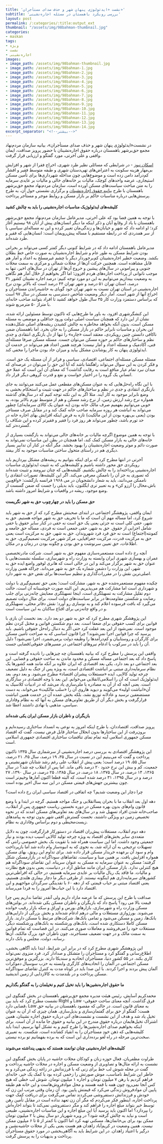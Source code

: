 ```yaml
---
title: 'نشست «ایدئولوژی پنهان شهر و حذف صدای مستأجران»'
subtitle: 'بررسی رویکرد باهمستان در مسئله اجاره‌نشینی'
layout: post
permalink: /:categories/:title:output_ext
thumbnail: "/assets/img/98bahman-thumbnail.jpg"
categories:
- maskan
tags:
- ویژه
- نشست
- اجاره‌نشینی
images:
- image_path: /assets/img/98bahman-thumbnail.jpg
- image_path: /assets/img/98bahman-1.jpg
- image_path: /assets/img/98bahman-2.jpg
- image_path: /assets/img/98bahman-3.jpg
- image_path: /assets/img/98bahman-4.jpg
- image_path: /assets/img/98bahman-5.jpg
- image_path: /assets/img/98bahman-6.jpg
- image_path: /assets/img/98bahman-7.jpg
- image_path: /assets/img/98bahman-8.jpg
- image_path: /assets/img/98bahman-9.jpg
- image_path: /assets/img/98bahman-10.jpg
- image_path: /assets/img/98bahman-11.jpg
- image_path: /assets/img/98bahman-12.jpg
- image_path: /assets/img/98bahman-13.jpg
- image_path: /assets/img/98bahman-14.jpg
excerpt_separator: "<!--بیشتر-->"
---
```


در نشست«ایدئولوژی پنهان شهر و حذف صدای مستأجران»، بیانیه سازمان مردم‌نهاد مجمع حق‌بر‌شهر باهمستان درباره حقوق اجاره‌نشینان با حضور پرویز صداقت، ایمان واقفی و علی آخرتی، مورد گفتگو و ارزیابی قرار گرفت.

[اسکان نیوز](http://eskannews.com/report/25489) - در شرایطی که مسائلی نظیر طرد شهری، اخراج فقرا از شهر و افزایش بی‌مهار هزینه سکونت به اعتراض‌های تهی‌دستان شهری و طبقه متوسط فقیر و اقشار کم‌درآمد دامن زده است و موضوع‌هایی چون مداخله شهرداری‌ها برای تأمین مسکن استیجاری، عرضه واحدهای کوچک، مالیات بر خانه‌های خالی و مالیات بر عایدی سرمایه را به متن مباحث سیاست‌های مسکن آورده است، سازمان مردم‌نهاد مجمع حق‌برشهر باهمستان با طرح [بیانیه حقوق اجاره‌نشینان](https://bahamestan.net/maskan/1.html) و برگزاری نشستی حول آن، به طرح پرسش‌هایی درباره مناسبات حاکم بر بازار مسکن و روابط موجر و مستأجر پرداخت.
#### کلیشه‌های ایدئولوژیک مناسبات اجاره‌نشینی را باید به چالش کشید
با توجه به همین فضا بود که علی آخرتی، مدیرعامل سازمان مردم‌نهاد مجمع حق‌برشهر باهمستان با یاد از وقایع آبان و ذکر اینکه ما دیگر انسان‌های پیش از آبان ۹۸ نیستیم آغاز کرد؛ او ادامه داد که شهر و خیابان‌ها و زندگی‌مان تغییر کرده و این نه مساله‌ای سیاسی یا از سر همدردی که در رابطه مستقیم با مساله پیش‌رویمان است: انسان‌هایی که فقیر و طرد شده‌اند.

مدیرعامل باهمستان ادامه داد که در شرایط کنونی دیگر کمتر کسی می‌تواند بر بحرانی بودن شرایط مسکن به طور عام و شرایط اجاره‌نشینان به صورت خاص خط بطلان بکشد. وضعیت خطیر اجاره‌نشینان کم‌برخوردار دیگر با چشم غیرمسلح به اعداد و آمار هم قابل مشاهده است. همچنین حرکت آن‌ها از محلات شمالی و مرکزی به سمت محلات جنوبی و پیرامونی در سال‌های پیشین و خروج آن‌ها از تهران در سال‌های اخیر، تنها به موجب ناتوانی از پرداخت اجاره‌های هردم افزون؛ اما اگر بخواهیم از خلال آمار هم نگاهی به وضعیت بیندازیم می‌توانیم به این دو مورد توجه کنیم: درصد اجاره نشینان کشور ۳۱ درصد، استان تهران ۵۱ درصد و شهر تهران ۴۴ درصد است که بالاتر بودن نرخ اجاره‌نشینی در استان تهران نسبت به شهر تهران خود گویای به حاشیه‌راندن مستأجران و اخراج آنها از شهر است. آمار دیگر وضعیت شاخص دسترسی به مسکن در سال ۹۷ است که براساس دستمزد وزارت کار ۳۵ سال طول خواهد کشید تا افراد بتوانند صاحب خانه‌ای با متراژ ۵۰ مترمربع شوند.

این کنشگرشهری افزود، به باور ما طرح‌هایی که تاکنون توسط مسئولین ارائه شده، نشان از این دارد که همچنان سیاست اصلی دولت ورود حداقلی و موضعی به مسئله مسکن است، بدون آنکه بخواهد مخاطره به چالش کشیدن ریشه‌های اصلی شکل‌دهنده این بحران و مناسبات نابرابر حاکم در بازار مسکن را به جان بخرد. اما باهمستان ضمن ناکافی دانستن چنین رویکردی، معتقد است «چاره» را تنها از دل بازنگری انتقادی و جدی نظم و ساختارهای حاکم بر حوزه مسکن می‌توان جست. مسئله مسکن صرفا مسئله‌ای فنی، آکادمیک و مسئله اعداد و آمار نیست؛ هرچند همین اعداد هم می‌تواند در خدمت آن ایدئولوژی پنهان به کار پوشاندن مشکل بیاید و میزان حاد بودن ماجرا را مخفی کند.

مسئله مسکن مسئله‌ای اجتماعی، اقتصادی، سیاسی و فراتر از آن مسئله یک حق است. و فکر کردن به این سوال می‌تواند راهگشا باشد که آیا این حق را می‌توان در عرصه‌ای که میدان نبرد تمام عیار منافع است به رقابت گذاشت؟ که معنای آن این است که عملا حق انسانیِ یک گروه را در اختیار خواست و نفع و قدرت گروهی دیگر قرار داد.

با این نگاه راه‌حل‌هایی که به عنوان مسکن‌های مقطعی عمل می‌کنند می‌توانند به جای بازنگری انتقادی و جدی در نظم و ساختارهای حاکم در جهت تثبیت و استحکام بخشی به وضع نابرابر موجود به کار آیند. مثلا اگر به این نکته توجه کنیم که در سال‌های گذشته همواره نرخ رشد ارزش زمین، از نرخ رشد مسکن و هم از متوسط تورم بالاتر بوده، به خوبی می‌توانیم بفهمیم صرف مالک خانه بودن (به عنوان یک کالای سرمایه‌ای) چطور می‌تواند به انباشت هر روزه سرمایه صاحب خانه کمک کند و در مقابل صرف مستاجر بودن (یعنی بی‌بهره بودن از این مالکیت) تازه به فرض اینکه افزایش بهای اجاره خانه در حد تورم باشد، چطور می‌تواند هر روز فرد را فقیر و فقیرتر کرده و این شکاف را گسترده‌تر کند.

با توجه به همین موضوع اگرچه مالیات بر خانه‌های خالی می‌تواند به بازگشت بسیاری از خانه‌های خالی به بازار مسکن کمک کند، اما همچنان در بطن این مناسبات نمی‌تواند به صورت دائم و موثر وضعیت اجاره‌نشینان را بهبود بخشد. مگر آنکه در کنار آن تدابیر بسیار دیگری هم در راستای متحول ساختن مناسبات موجود به کار بیفتد.

آخرتی در انتها مطرح کرد که برای اینکه بتوانیم به ریشه‌های مشکل بپردازیم باید رویکردی حق محور داشته باشیم و کلیشه‌هایی که به تثبیت ایدئولوژی مناسبات اجاره‌نشینی پرداخته‌اند را به چالش بکشیم. کلیشه‌هایی که چنان نیرومند و تثبیت شده‌اند که تصوری به جز آن را ناممکن معرفی می‌کند. اگر این کلیشه‌ها، تصورات انتقادی را ناممکن می‌دانند، باید به شعار دانشجویان در می ۱۹۶۸ فرانسه بازگشت: «واقع‌بین باش،محال را آرزو کن» و به تعبیر تری ایگلتون، باید بدیلی را جست که ضمن گسست از وضع موجود، ریشه در واقعیات و شرایط امروز داشته باشد.
#### حق مسکن را باید در چهارچوب حق به شهر نگریست
ایمان واقفی، پژوهشگر اجتماعی در ابتدای صحبتش مطرح کرد که از حق به شهر باید شروع کرد، اما مساله مهم آن است که ما با تحریف حق به شهر مواجه هستیم. حق به شهر، حقی کلی است نه جزئی یعنی یک حق است نه حقی در کنار سایر حقوق یا حقی شامل اجزایی از حقوق. حق به شهر، حقی جمعی است نه فردی، مساله حق جامعه و کمونته(اجتماع) است نه حق فرد فرد شهروندان. حق به شهر، حق به مرکزیت است یعنی حق به مرکزیت قدرت، مرکزیت جغرافیایی، مرکز شهر، مرکزیت تصمیم‌گیری، حق به اطلاعات، حق تعیین سرنوشت و حق بودن و چگونه بودن در زمان و در مکان.

آنچه رخ داده است مستعمره‌سازی مفهوم حق به شهر است. شرکت مادرتخصصی عمران و بهسازی شهری ایران وابسته به وزارت راه و شهرسازی، سلسله نشست‌هایی با عنوان حق به شهر برگزار می‌کند و این در حالی است که هانری لوفور واضع ایده حق به شهر، این وزارت را دشمن شماره یک حق به شهر می‌داند، چراکه همین وزارت اصلی‌ترین نقش را در مقررات‌گذاری و تنظیم سیاست‌ها برای نقض حق به شهر دارد.

چکیده مفهوم مستعمره‌شده حق به شهر، مشارکت است؛ یعنی حق تصمیم‌گیری با دولت و شهرداری است اما مشارکت هم می‌پذیریم. این البته صورت خوشبینانه آن است، حالت دوم تقلیل مشارکت به تسهیلگری است، اینجا تسهیلگری معنایش چانه‌زنی برای جلب رضایت و شکستن مقاومت‌ها در برابر سیاست‌های دولت است. برای مثال دولت تصمیم می‌گیرد که بافت فرسوده اعلام کند و به نوسازی رو آورد؛ نقش دفاتر محلی، تسهیلگری و در واقع چانه‌زنی برای اقناع ساکنان به این سیاست است.

این پژوهشگر شهری مطرح کرد که حق به شهر دو بعد دارد. بعد نخست آن بازی با قوانین برای کسب حقوقی برای ضعفا است. بعد دوم شکستن قوانین و مختل کردن نظم موجود است. نمی‌شود از این بعد غفلت کرد حتی اگر به دنبال راه‌حل حقوقی باشیم. باید پرسید که چرا قوانین اجرا نمی‌شوند؟ چرا قانون اساسی که به صراحت تأمین مسکن برای کارگران و روستاییان و کم‌درآمدها را وظیفه دولت برمی‌شمرد، اجرا نمی‌شود؟ دلیل آن را باید در سرکوب یا ادغام نیروهای اجتماعی در مسیرهای حقوقی/قضایی جست.

واقفی این پرسش را مطرح کرد که بیانیه باهمستان چه چیزهایی را نادیده گرفته است و پاسخ داد که بعد اجتماعی مساله مسکن و محدود ماندن به ساحت حقوقی و قضایی. این بعد اجتماعی دو بعد دارد، یکی بعد اقتصادی که ایران علاوه بر آنکه مانند همه کشورها یک نظام سرمایه‌داری مبتنی بر انباشت اقتصادی است، به ویژه پس از جنگ به دلیل تضعیف چرخه تولید کالایی، ایده «مستغلات پیشران اقتصاد» مطرح می‌شود. و بعد دوم، بعد ایدئولوژیک است که آن را اسلامی/انقلابی می‌خوانم. این بعد با وجه اقتصادی در سازگاری است. یعنی آنچه که از آن به مصادره یا ملی‌سازی یاد می‌شد که در ادبیات کلاسیک به آن«انباشت اولیه» می‌گویند و دیوید هاروی آن را «سلب مالکیت» می‌خواند، به دست مستضعفین نرسید و عادلانه توزیع نشد، بلکه بخش عمده آن در خدمت همین انباشت قرارگرفت و بخش دیگر آن از طریق تعاونی‌های مسکن به آنها که به نظام وفاداری سیاسی، مذهبی یا نهادی داشتند اعطا شد.
#### بازیگران و ناظران بازار مسکن ایران یکی شده‌اند
پرویز صداقت، اقتصاددان، با طرح اینکه امروز به نوعی به انسداد ساختاری رسیده‌ایم و برون‌رفت از این ساختارها بدون انحلال ساختار قابل فرض نیست، گفت که اقتصاد مسکن جمهوری اسلامی آینه تمام نمای تناقضات ساختاری اقتصادی جمهوری اسلامی است.

این پژوهشگر اقتصادی به بررسی درصد اجاره‌نشینی از سرشماری سال ۱۳۳۵ تاکنون پرداخت و گفت که می‌بینیم این در نسبت در سال ۳۵، ۱۹ درصد، سال ۴۵، ۲۱ درصد، سال ۵۵، ۱۹ درصد است؛ یعنی پیش از انقلاب علی رغم رشد شتابان شهرنشینی و جمعیت، کم و بیش این نرخ حدود ۲۰ درصد باقی ماند. اما پس از انقلاب چه شد؟ در سال ۱۳۶۵، ۱۴ درصد، در سال ۱۳۷۵، ۱۸ درصد، در سال ۱۳۸۵، ۲۵ درصد، در سال ۱۳۹۰، ۲۷ درصد و در سال ۱۳۹۵، ۳۱ درصد شده است، که البته قطعا اکنون آمارها وخیم‌تر است چون بیشترین جهش‌های قیمتی مسکن در این سه سال اخیر بوده است.

چرا دچار این وضعیت شدیم؟ چه اتفاقی در اقتصاد سیاسی ایران رخ داده است؟

دهه اول بعد انقلاب ما با بحران پساانقلابی و جنگ مواجه هستیم. گرچه در ابتدا و با وضع قانون وام‌های بدون بهره مسکن در دوره نخستین ریاست جمهوری پس از انقلاب، صاحب‌خانه شدن افراد تسهیل شد و در سال‌های بعد تعاونی‌های مسکن آمدند که در نحوه تخصیص زمین دو ویژگی داشتند، نخست گسترش افقی شهر بدون توجه به پیامدهای زیست‌محیطی و دوم براساس وفاداری به نظام.

دهه دوم انقلاب، مستغلات پیش‌ران اقتصاد در دستورکار قرارگرفت، چون به دلایل متعددی سایر بخش‌های اقتصاد به ویژه چرخه تولید کالایی آسیب دیده بودند و نیاز جمعیتی وجود داشت. اما این سیاست همراه شد با تقویت یک بخش خصوصی رانتی که تسهیلات ترجیحی به آن ارائه شد، به نحوی که به انبوه‌ساز وام داده شد اما بازپرداخت وام و سود آن برعهده خریدار مسکن قرار داده شد. برای تداوم این رونق، بهای مسکن همواره افزایش یافت. بر همین مبنا و سیاست، تقاضاهای سوداگرانه در بازارمسکن شکل گرفتند؛ مسکن به عنوان سرمایه نه مسکن به عنوان سرپناه. این تقاضای سوداگرانه هم هیچ کنترلی ندارد. بازار مسکن ایران مانند مناطق آزاد در دنیاست، یعنی بدون هیچ نظارت و مالیات. ما فاقد یک ریال مالیات بر عایدی سرمایه هستیم، در حالی که افراطی‌ترین کشورهای سرمایه‌داری هم اینگونه نیستند. از طرفی دیگر ما دچار بیماری هلندی هستیم، یعنی اقتصاد مبتنی بر حباب قیمتی که از دهه ۶۰ با نقدینگی سرگردان مواجهیم و این اقتصاد دارد با این حباب‌ها امروز را به فردا می‌رساند.

صداقت با طرح این پرسش که ما عرضه مازاد داریم ولی آنقدر تقاضا نداریم پس چرا قیمت بالا می رود؟ پاسخ داد که بازیگران و ناظران مسکن یکی شده‌اند. در بولتن‌های مسکن وزارت راه و شهرسازی، بازارهای بورس و اوراق و سکه بازار رقیب خوانده می‌شوند. بورژوازی مستغلات و مالی درهم ادغام شده‌اند و بخش بزرگی از دارایی‌های بانک‌ها، زمین و مسکن می‌شود و تمامی بانک‌ها، شرکت‌های مرتبط با مسکن دارند. بازار مسکن کاملا دستکاری شده است، بانک‌های ورشکسته به بانک‌های ورشکسته دیگر، مستغلات خود را می‌فروشند و معاملات صوری می‌کنند. در این فضاست که تمام قوانین به سمت مالک و در جهت تضعیف مستأجرند، چون ناظران خود بزرگ مالکند، آن‌ها رسانه، دولت، مجلس و بانک دارند.

این پژوهشگر شهری مطرح کرد که در برابر این شرایط، ابتدا باید آگاهی بخشی، اطلاع‌رسانی و گفتگو کرد و مستأجران را متشکل و صدادار کرد. فرد منزوی نمی‌تواند کاری بکند. در ۵۵ کشور دنیا، مستأجران اتحادیه و سندیکا دارند. بزرگترین و موفق‌ترین مسکن اجتماعی در آلمان را اتحادیه‌های کارگری وابسته به حزب سوسیال دموکرات آلمان پیش بردند و اجرا کردند. با این صدا باید در کوتاه مدت به کنترل تقاضای سوداگرانه مسکن پرداخت و در بلندمدت به کالازدایی از زمین اندیشید.
#### ما حقوق اجاره‌نشین‌ها را باید تخیل کنیم و تخیلمان را به گفتگو بگذاریم
محمدکریم آسایش، رئیس هیئت مدیره مجمع حق‌برشهر باهمستان در بخش گفتگوی این نشست مطرح کرد که باید بین Right و Law فرق گذاشت. آنچه معنای ساحت حقوقی-قضایی دارد، Law به معنای قانون است. در حالی که مقصود باهمستان در بیانیه حق هست؛ گفتگو از حق برای گفتمان‌سازی و بدیل‌سازی. همان چیزی که از آن به عنوان تخیل یاد شد و هدف از این نشست و نشست‌های آتی درباره حقوق اجاره نشینان، همین اشتراک تخیل‌هایمان درباره حقوق مندرج در این بیانیه و حقوق جا مانده از آن است. برای اینکه بخواهیم صدای اجاره‌نشین‌ها را طرح کنیم و به تشکل آنها برسیم، ابتدا باید کلیشه‌هایی که ذهن خودِ مستأجران را به انقیاد کشانده است، شکست. به تعبیری سخت‌ترین مرحله در راه لغو برده‌داری این است که به برده بفهمانیم تو برده نیستی.
#### کلیشه‌های اجاره‌نشینی چنان توانمند هستند که بدیهی پنداشته می‌شوند
طراوت مظفریان، فعال حوزه زنان و کودکان محلات حاشیه در پایان بخش گفتگوی این نشست به ارائه مثال‌ها و تصاویری از وضعیت مسکن و اجاره در محلات حاشیه پرداخت و گفت در محله شوش لب خط برای زنی که با فرزندانش در زاغه زندگی می‌کرد و به خاطر این شرایط نامناسب، موش صورتش را زخمی کرده بود با کمک یک خیر، خانه‌ای فراهم کردیم با رهن ۷ میلیون تومان و اجاره ۱ میلیون تومان. شوش لب خطی که هیچ کس آنجا نمی‌رود چون همه با قمه هستند و محل موادفروش‌هاست و این خانه هم طبقه پایین آن موادفروش زندگی می‌کرد که قیمتش پایین بود. آن زمان وقتی مرتب این زن که خودش و فرزندانش دستفروشی می‌کردند تماس می‌گرفت برای دریافت کمک جهت پرداخت اجاره، اینطور فکر می‌کردم که مگر آن زن تعهد نداده است در مقابل تأمین رهن توسط خیر بتواند مبلغ اجاره را فراهم کند و مگر دستفروشی نمی‌کند تا بتواند اجاره‌اش را بپردازد؟ اما اکنون باید پرسید آیا این مبلغ اجاره و این مناسبات اجاره‌نشینی، طبیعی است و نباید به چالش گرفته شود؟ در ویره شهریار دو سال پیش با ۲ میلیون تومان ممکن بود برای بی‌خانمان‌ها، مسکنی تهیه کرد اما اکنون با کمتر از ۵ تا ۶ میلیون ممکن نیست. همین وضعیت در کریم‌آباد زاهدان هم هست یعنی یکی از محلات حاشیه‌نشین و درگیر با اعتیاد زاهدان. در این شرایط باید به آگاهی‌بخشی در مورد حقوق مستأجران پرداخت و بدیهیات را به پرسش گرفت.
